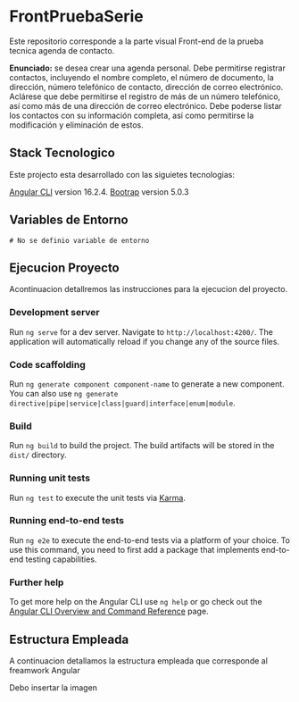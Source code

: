 # FrontPruebaSerie

Este repositorio corresponde a la parte visual Front-end de la prueba tecnica agenda de contacto.

**Enunciado:** se desea crear una agenda personal. Debe permitirse registrar
contactos, incluyendo el nombre completo, el número de documento, la
dirección, número telefónico de contacto, dirección de correo electrónico.
Aclárese que debe permitirse el registro de más de un número telefónico, así
como más de una dirección de correo electrónico. Debe poderse listar los
contactos con su información completa, así como permitirse la modificación y
eliminación de estos.

## Stack Tecnologico

Este projecto esta desarrollado con las siguietes tecnologias: 

[Angular CLI](https://github.com/angular/angular-cli) version 16.2.4.
[Bootrap](https://getbootstrap.com/docs/5.0/getting-started/introduction/) version 5.0.3

## Variables de Entorno
```shell
# No se definio variable de entorno
```

## Ejecucion Proyecto

Acontinuacion detallremos las instrucciones para la ejecucion del proyecto.

### Development server

Run `ng serve` for a dev server. Navigate to `http://localhost:4200/`. The application will automatically reload if you change any of the source files.

### Code scaffolding

Run `ng generate component component-name` to generate a new component. You can also use `ng generate directive|pipe|service|class|guard|interface|enum|module`.

### Build

Run `ng build` to build the project. The build artifacts will be stored in the `dist/` directory.

### Running unit tests

Run `ng test` to execute the unit tests via [Karma](https://karma-runner.github.io).

### Running end-to-end tests

Run `ng e2e` to execute the end-to-end tests via a platform of your choice. To use this command, you need to first add a package that implements end-to-end testing capabilities.

### Further help

To get more help on the Angular CLI use `ng help` or go check out the [Angular CLI Overview and Command Reference](https://angular.io/cli) page.

## Estructura Empleada
A continuacion detallamos la estructura empleada que corresponde al freamwork Angular

Debo insertar la imagen 